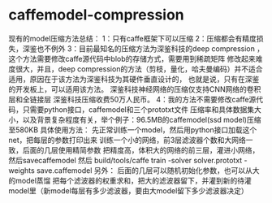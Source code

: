 # caffemodel-compression
现有的model压缩方法总结：
    1：只有caffe框架下可以压缩
    2：压缩都会有精度损失，深鉴也不例外
    3：目前最知名的压缩方法为深鉴科技的deep compression ，这个方法需要修改caffe源代码中blob的存储方式，需要用到稀疏矩阵
       修改起来难度很大，并且，deep compression的方法（剪枝，量化，哈夫曼编码）并不适合适用，原因在于该方法为深鉴科技为其硬件垂直设计的，
       也就是说，只有在深鉴的开发板上，可以适用该方法。
       深鉴科技神经网络的压缩仅支持CNN网络的卷积层和全链接层
       深鉴科技压缩收费50万人民币。
    4：我的方法不需要修改caffe源代码，只需要python接口，caffemodel和三个prototxt文件
       压缩率和具体数据集大小，以及背景复杂程度有关，举个例子：96.5MB的caffemodel(ssd model)压缩至580KB
具体使用方法：
  先正常训练一个model，然后用python接口加载这个net，把每层的参数打印出来
  训练一个小的网络，前3层滤波器个数和大网络一致，后面的几层使用精简参数
  把精度高，体积大的网络的前三层，灌进小网络，然后savecaffemodel
  然后 build/tools/caffe train -solver solver.prototxt -weights save.caffemodel
  另外：
    后面的几层可以随机初始化参数，也可以从大的model蒸馏
    把每个滤波器的权重求和，把大的滤波器留下，并灌到新的待灌model里（新model每层有多少滤波器，要由大model留下多少滤波器决定）
                                                  
